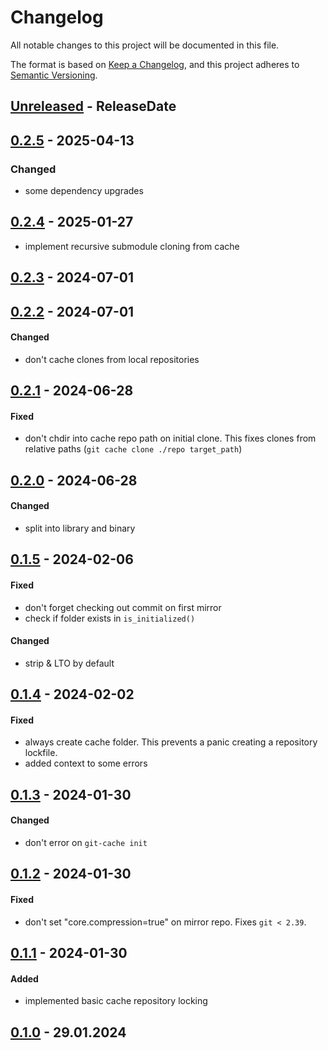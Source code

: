 # Changelog

All notable changes to this project will be documented in this file.

The format is based on [Keep a Changelog](https://keepachangelog.com/en/1.0.0/),
and this project adheres to [Semantic Versioning](https://semver.org/spec/v2.0.0.html).

<!-- next-header -->

## [Unreleased] - ReleaseDate

## [0.2.5] - 2025-04-13

### Changed

- some dependency upgrades

## [0.2.4] - 2025-01-27

- implement recursive submodule cloning from cache

## [0.2.3] - 2024-07-01

## [0.2.2] - 2024-07-01

#### Changed

- don't cache clones from local repositories

## [0.2.1] - 2024-06-28

#### Fixed

- don't chdir into cache repo path on initial clone. This fixes clones from
  relative paths (`git cache clone ./repo target_path`)

## [0.2.0] - 2024-06-28

#### Changed

- split into library and binary

## [0.1.5] - 2024-02-06

#### Fixed

- don't forget checking out commit on first mirror
- check if folder exists in `is_initialized()`

#### Changed

- strip & LTO by default

## [0.1.4] - 2024-02-02

#### Fixed

- always create cache folder. This prevents a panic creating a repository
  lockfile.
- added context to some errors

## [0.1.3] - 2024-01-30

#### Changed

- don't error on `git-cache init`

## [0.1.2] - 2024-01-30

#### Fixed

- don't set "core.compression=true" on mirror repo. Fixes `git < 2.39`.

## [0.1.1] - 2024-01-30

#### Added

- implemented basic cache repository locking

## [0.1.0] - 29.01.2024

<!-- next-url -->
[Unreleased]: https://github.com/kaspar030/git-cache-rs/compare/0.2.5...HEAD

[0.2.5]: https://github.com/kaspar030/git-cache-rs/compare/0.2.4...0.2.5
[0.2.4]: https://github.com/kaspar030/git-cache-rs/compare/0.2.3...0.2.4
[0.2.3]: https://github.com/kaspar030/git-cache-rs/compare/0.2.2...0.2.3
[0.2.2]: https://github.com/kaspar030/git-cache-rs/compare/0.2.1...0.2.2
[0.2.1]: https://github.com/kaspar030/git-cache-rs/compare/0.2.0...0.2.1
[0.2.0]: https://github.com/kaspar030/git-cache-rs/compare/0.1.5...0.2.0
[0.1.5]: https://github.com/kaspar030/git-cache-rs/compare/0.1.4...0.1.5
[0.1.4]: https://github.com/kaspar030/git-cache-rs/compare/0.1.3...0.1.4
[0.1.3]: https://github.com/kaspar030/git-cache-rs/compare/0.1.2...0.1.3
[0.1.2]: https://github.com/kaspar030/git-cache-rs/compare/0.1.1...0.1.2
[0.1.1]: https://github.com/kaspar030/git-cache-rs/compare/0.1.0...0.1.1
[0.1.0]: https://github.com/kaspar030/git-cache-rs/releases/tag/0.1.0
